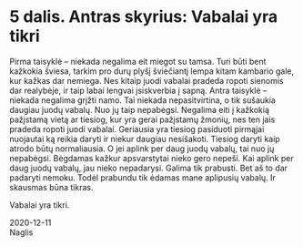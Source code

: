 # 5 dalis. Antras skyrius: Vabalai yra tikri

Pirma taisyklė – niekada negalima eit miegot su tamsa. Turi būti bent kažkokia šviesa, tarkim pro durų plyšį
šviečiantį lempa kitam kambario gale, kur kažkas dar nemiega. Nes kitaip juodi vabalai pradeda ropoti
sienomis dar realybėje, ir taip labai lengvai įsiskverbia į sapną. Antra taisyklė – niekada negalima grįžti namo.
Tai niekada nepasitvirtina, o tik sušaukia daugiau juodų vabalų. Nuo jų taip nepabėgsi. Negalima eiti į
kažkokią pažįstamą vietą ar tiesiog, kur yra gerai pažįstamų žmonių, nes ten jais pradeda ropoti juodi vabalai.
Geriausia yra tiesiog pasiduoti pirmąjai nuojautai ką reikia daryti ir niekur daugiau nesišakoti. Tiesiog daryti
kaip atrodo būtų normaliausia. O jei aplink per daug juodų vabalų, tai nuo jų nepabėgsi. Bėgdamas kažkur
apsvarstytai nieko gero nepeši. Kai aplink per daug juodų vabalų, jau nieko nepadarysi. Galima tik prabusti.
Bet aš to dar padaryti nemoku. Todėl prabundu tik ėdamas mane aplipusių vabalų. Ir skausmas būna tikras.

Vabalai yra tikri.

2020-12-11  
Naglis
